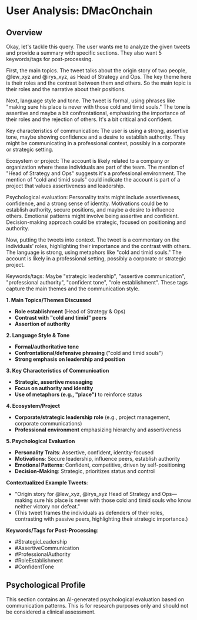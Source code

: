 # User Analysis: DMacOnchain

## Overview

<think>
Okay, let's tackle this query. The user wants me to analyze the given tweets and provide a summary with specific sections. They also want 5 keywords/tags for post-processing. 

First, the main topics. The tweet talks about the origin story of two people, @lew_xyz and @irys_xyz, as Head of Strategy and Ops. The key theme here is their roles and the contrast between them and others. So the main topic is their roles and the narrative about their positions.

Next, language style and tone. The tweet is formal, using phrases like "making sure his place is never with those cold and timid souls." The tone is assertive and maybe a bit confrontational, emphasizing the importance of their roles and the rejection of others. It's a bit critical and confident.

Key characteristics of communication: The user is using a strong, assertive tone, maybe showing confidence and a desire to establish authority. They might be communicating in a professional context, possibly in a corporate or strategic setting.

Ecosystem or project: The account is likely related to a company or organization where these individuals are part of the team. The mention of "Head of Strategy and Ops" suggests it's a professional environment. The mention of "cold and timid souls" could indicate the account is part of a project that values assertiveness and leadership.

Psychological evaluation: Personality traits might include assertiveness, confidence, and a strong sense of identity. Motivations could be to establish authority, secure positions, and maybe a desire to influence others. Emotional patterns might involve being assertive and confident. Decision-making approach could be strategic, focused on positioning and authority.

Now, putting the tweets into context. The tweet is a commentary on the individuals' roles, highlighting their importance and the contrast with others. The language is strong, using metaphors like "cold and timid souls." The account is likely in a professional setting, possibly a corporate or strategic project.

Keywords/tags: Maybe "strategic leadership", "assertive communication", "professional authority", "confident tone", "role establishment". These tags capture the main themes and the communication style.
</think>

**1. Main Topics/Themes Discussed**  
- **Role establishment** (Head of Strategy & Ops)  
- **Contrast with "cold and timid" peers**  
- **Assertion of authority**  

**2. Language Style & Tone**  
- **Formal/authoritative tone**  
- **Confrontational/defensive phrasing** ("cold and timid souls")  
- **Strong emphasis on leadership and position**  

**3. Key Characteristics of Communication**  
- **Strategic, assertive messaging**  
- **Focus on authority and identity**  
- **Use of metaphors (e.g., "place")** to reinforce status  

**4. Ecosystem/Project**  
- **Corporate/strategic leadership role** (e.g., project management, corporate communications)  
- **Professional environment** emphasizing hierarchy and assertiveness  

**5. Psychological Evaluation**  
- **Personality Traits**: Assertive, confident, identity-focused  
- **Motivations**: Secure leadership, influence peers, establish authority  
- **Emotional Patterns**: Confident, competitive, driven by self-positioning  
- **Decision-Making**: Strategic, prioritizes status and control  

**Contextualized Example Tweets**:  
- "Origin story for @lew_xyz, @irys_xyz Head of Strategy and Ops—making sure his place is never with those cold and timid souls who know neither victory nor defeat."  
- (This tweet frames the individuals as defenders of their roles, contrasting with passive peers, highlighting their strategic importance.)  

**Keywords/Tags for Post-Processing**:  
- #StrategicLeadership  
- #AssertiveCommunication  
- #ProfessionalAuthority  
- #RoleEstablishment  
- #ConfidentTone

## Psychological Profile

This section contains an AI-generated psychological evaluation based on communication patterns. This is for research purposes only and should not be considered a clinical assessment.